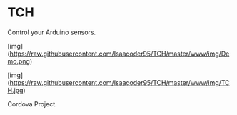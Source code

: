 # TCH
Control your Arduino sensors.



[img] (https://raw.githubusercontent.com/Isaacoder95/TCH/master/www/img/Demo.png)

[img] (https://raw.githubusercontent.com/Isaacoder95/TCH/master/www/img/TCH.jpg)

Cordova Project.


